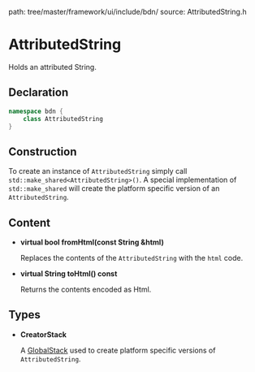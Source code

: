 path: tree/master/framework/ui/include/bdn/
source: AttributedString.h

# AttributedString

Holds an attributed String.


## Declaration

```C++
namespace bdn {
	class AttributedString
}
```

## Construction

To create an instance of `AttributedString` simply call `std::make_shared<AttributedString>()`. A special implementation of `std::make_shared` will create the platform specific version of an `AttributedString`. 

## Content

* **virtual bool fromHtml(const String &html)**

	Replaces the contents of the `AttributedString` with the `html` code.

* **virtual String toHtml() const**

	Returns the contents encoded as Html.


## Types

* **CreatorStack**

	A [GlobalStack](global_stack.md) used to create platform specific versions of `AttributedString`.